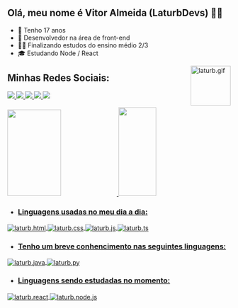 ## Olá, meu nome é Vitor Almeida (LaturbDevs) 👨‍💻 
- 📆 Tenho 17 anos
- 💼 Desenvolvedor na área de front-end
- 👨‍🎓 Finalizando estudos do ensino médio 2/3
- 🎓 Estudando Node / React
<img align="right" alt="laturb.gif" height="90" width="90" src="https://cdn.discordapp.com/attachments/1108661950222712835/1108668242500800522/20230518_051031.gif">

## Minhas Redes Sociais:
<div>
<a href="https://www.youtube.com/channel/UC8sSa7j_vRDC3L3bbb-os4A" target="_blank"><img src="https://img.shields.io/badge/Youtube-B40000?style=for-the-badge&logo=youtube&logoColor=white">
<a href="https://discord.gg/AczYUKj9t3" target="_blank"><img src="https://img.shields.io/badge/discord-7289DA?style=for-the-badge&logo=discord&logoColor=white">
<a href="https://instagram/laturb7zf" target="_blank"><img src="https://img.shields.io/badge/Instagram-E4405F?style=for-the-badge&logo=instagram&logoColor=white">
<a href="https://t.me/laturb7zf" target="_blank"><img src="https://img.shields.io/badge/Telegram-2CA5E0?style=for-the-badge&logo=telegram&logoColor=white">
<a href="mailto:laturbgostoso@gmail.com" target="_blank"><img src="https://img.shields.io/badge/Gmail-D14836?style=for-the-badge&logo=gmail&logoColor=white">
</div><br>
<div>
<a href="htpps://github.com/LaturbDevs">
<img width="49%" height="195px" src="https://github-readme-stats.vercel.app/api?username=LaturbDevs&amp;show_icons=true&amp;count_private=true&amp;hide_border=true&amp;title_color=006f4c&amp;icon_color=006f4c&amp;text_color=c9d1d9&amp;bg_color=0d1117" style="max-width: 100%;">
 <img width="41%" height="200px" src="https://github-readme-stats.vercel.app/api/top-langs/?username=LaturbDevs&amp;layout=compact&amp;hide_border=true&amp;title_color=006f4c&amp;text_color=ff91a4&amp;bg_color=0d1117" style="max-width: 100%;">
</div>

- ### Linguagens usadas no meu dia a dia:
<div style="display: inline_block">
<img align="center" alt="laturb.html" src="https://img.shields.io/badge/HTML5-0D1117?style=for-the-badge&logo=html5&logoColor=E34F26">
<img align="center" alt="laturb.css" src="https://img.shields.io/badge/CSS3-0D1117?style=for-the-badge&logo=css3&logoColor=1572B6">
<img align="center" alt="laturb.js" src="https://img.shields.io/badge/JavaScript-0D1117?style=for-the-badge&logo=javascript&logoColor=F7DF1E">
<img align="center" alt="laturb.ts" src="https://img.shields.io/badge/TypeScript-0D1117?style=for-the-badge&logo=typescript&logoColor=007ACC">
 </div>
 
- ### Tenho um breve conhencimento nas seguintes linguagens:
<div style="display inline_block">
<img align="center" alt="laturb.java" src="https://img.shields.io/badge/Java-0D1117?style=for-the-badge&logo=openjdk&logoColor=B40000">
<img align="center" alt="laturb.py" src="https://img.shields.io/badge/Python-0D1117?style=for-the-badge&logo=python&logoColor=14354C">
</div>
 
- ### Linguagens sendo estudadas no momento:
<div style="display: inline_block">
<img align="center" alt="laturb.react" src="https://img.shields.io/badge/React-0D1117?style=for-the-badge&logo=react&logoColor=61DAFB">
<img align="center" alt="laturb.node.js" src="https://img.shields.io/badge/Node.js-0D1117?style=for-the-badge&logo=node.js&logoColor=43853D">
</div>
